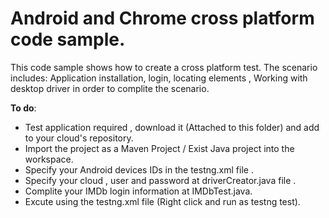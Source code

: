 # Android and Chrome cross platform code sample.
This code sample shows how to create a cross platform test.
The scenario includes: Application installation, login, locating elements , 
Working with desktop driver in order to complite the scenario.



**To do**:
- Test application required , download it (Attached to this folder) and add to your cloud's repository.
- Import the project as a Maven Project / Exist Java project into the workspace.
- Specify your Android devices IDs in the testng.xml file .
- Specify your cloud , user and password at driverCreator.java file .
- Complite your IMDb login information at IMDbTest.java.
- Excute using the testng.xml file (Right click and run as testng test). 
